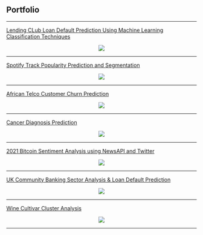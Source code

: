 ## Portfolio

---

[Lending CLub Loan Default Prediction Using Machine Learning Classification Techniques](https://github.com/pwamburu/pwamburu.github.io/blob/main/portfolio/Lending%20Club%20Loan%20Default%20Prediction/Lending_Club_Loan_Default_Prediction_Using_Classification_Techniques.md)
<center><img src="lending_club_thumbnail.png?raw=true"/></center>

---
[Spotify Track Popularity Prediction and Segmentation](https://github.com/pwamburu/pwamburu.github.io/blob/main/portfolio/spotify/Spotify_Track_Popularity_Prediction_and_Segmentation.md)
<center><img src="spotify_thumbnail.png?raw=true"/></center>

---
[African Telco Customer Churn Prediction](https://github.com/pwamburu/pwamburu.github.io/blob/main/portfolio/telco_customer_churn_prediction/Predicting_Telco_Customer_Churn_Using_Classification_Techniques.md)
<center><img src="telco/png?raw=true"/></center>

---
[Cancer Diagnosis Prediction](https://github.com/pwamburu/pwamburu.github.io/blob/main/portfolio/Cancer%20Diagnosis/Cancer_Diagnosis_Regression_Analysis.md)
<center><img src="cancer/png?raw=true"/></center>

---
[2021 Bitcoin Sentiment Analysis using NewsAPI and Twitter](https://github.com/pwamburu/pwamburu.github.io/tree/main/portfolio/2021%20Bitcoin%20Sentiment%20Analysis)
<center><img src="bitcoin/png?raw=true"/></center>

---
[UK Community Banking Sector Analysis & Loan Default Prediction](https://github.com/pwamburu/pwamburu.github.io/blob/main/portfolio/Exploring%20the%20UK's%20Community%20Banking%20Market/UK%20Community%20Banking%20Sector%20Analysis%20and%20Default%20Prediction.md)
<center><img src="community_banking/png?raw=true"/></center>

---
[Wine Cultivar Cluster Analysis](https://github.com/pwamburu/pwamburu.github.io/blob/main/portfolio/Wine%20Cultivar%20Cluster%20Analsyis/Wine_Cultivar_Cluster_Analysis_Using_Unsupervised_ML_Clustering_Techniques.md)
<center><img src="wine/png?raw=true"/></center>

---

